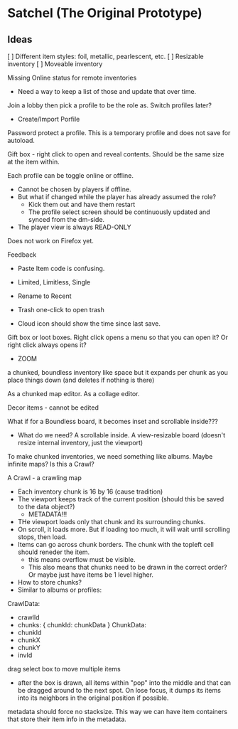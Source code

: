 # Satchel (The Original Prototype)

## Ideas
[ ] Different item styles: foil, metallic, pearlescent, etc.
[ ] Resizable inventory
[ ] Moveable inventory


Missing Online status for remote inventories
- Need a way to keep a list of those and update that over time.

Join a lobby then pick a profile to be the role as. Switch profiles later?
+ Create/Import Porfile

Password protect a profile. This is a temporary profile and does not save for autoload.

Gift box - right click to open and reveal contents. Should be the same size at the item within.

Each profile can be toggle online or offline.
- Cannot be chosen by players if offline.
- But what if changed while the player has already assumed the role?
  - Kick them out and have them restart
  - The profile select screen should be continuously updated and synced from the dm-side.
- The player view is always READ-ONLY

Does not work on Firefox yet.


Feedback
- Paste Item code is confusing.
- Limited, Limitless, Single
- Rename to Recent

- Trash one-click to open trash

- Cloud icon should show the time since last save.

Gift box or loot boxes. Right click opens a menu so that you can open it? Or right click always opens it?


- ZOOM

a chunked, boundless inventory like space but it expands per chunk as you place things down (and deletes if nothing is there)

As a chunked map editor.
As a collage editor.

Decor items - cannot be edited

What if for a Boundless board, it becomes inset and scrollable inside???

- What do we need? A scrollable inside. A view-resizable board (doesn't resize internal inventory, just the viewport)



To make chunked inventories, we need something like albums. Maybe infinite maps? Is this a Crawl?

A Crawl - a crawling map
- Each inventory chunk is 16 by 16 (cause tradition)
- The viewport keeps track of the current position (should this be saved to the data object?)
  - METADATA!!!
- THe viewport loads only that chunk and its surrounding chunks.
- On scroll, it loads more. But if loading too much, it will wait until scrolling stops, then load.
- Items can go across chunk borders. The chunk with the topleft cell should reneder the item.
  - this means overflow must be visible.
  - This also means that chunks need to be drawn in the correct order? Or maybe just have items be 1 level higher.
- How to store chunks?
- Similar to albums or profiles:

CrawlData:
- crawlId
- chunks: {
  chunkId: chunkData
}
ChunkData:
- chunkId
- chunkX
- chunkY
- invId



drag select box to move multiple items
- after the box is drawn, all items within "pop" into the middle and that can be dragged around to the next spot. On lose focus, it dumps its items into its neighbors in the original position if possible.


metadata should force no stacksize. This way we can have item containers that store their item info in the metadata.


